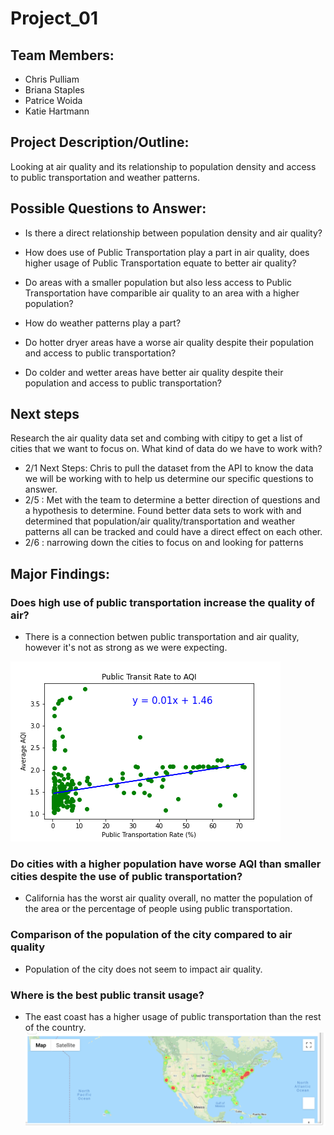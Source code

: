 # Project_01

## Team Members:
* Chris Pulliam
* Briana Staples
* Patrice Woida
* Katie Hartmann


## Project Description/Outline:
Looking at air quality and its relationship to population density and access to public transportation and weather patterns.  

## Possible Questions to Answer: 
- Is there a direct relationship between population density and air quality?

- How does use of Public Transportation play a part in air quality, does higher usage of Public Transportation equate to better air quality?

- Do areas with a smaller population but also less access to Public Transportation have comparible air quality to an area with a higher population?

- How do weather patterns play a part?

- Do hotter dryer areas have a worse air quality despite their population and access to public transportation?

- Do colder and wetter areas have better air quality despite their population and access to public transportation?



## Next steps
Research the air quality data set and combing with citipy to get a list of cities that we want to focus on. What kind of data do we have to work with?  
- 2/1 Next Steps: Chris to pull the dataset from the API to know the data we will be working with to help us determine our specific questions to answer. 
- 2/5 : Met with the team to determine a better direction of questions and a hypothesis to determine.  Found better data sets to work with and determined that population/air quality/transportation and weather patterns all can be tracked and could have a direct effect on each other.
- 2/6 : narrowing down the cities to focus on and looking for patterns

## Major Findings:
### Does high use of public transportation increase the quality of air?
- There is a connection betwen public transportation and air quality, however it's not as strong as we were expecting.

![Transit Rate vs. AQI](Images/transit_AQI.png)

### Do cities with a higher population have worse AQI than smaller cities despite the use of public transportation?
- California has the worst air quality overall, no matter the population of the area or the percentage of people using public transportation.

### Comparison of the population of the city compared to air quality
- Population of the city does not seem to impact air quality.

### Where is the best public transit usage?
- The east coast has a higher usage of public transportation than the rest of the country.
![heatmap_transitrate](Images/heatmap_transit_rate.png)

